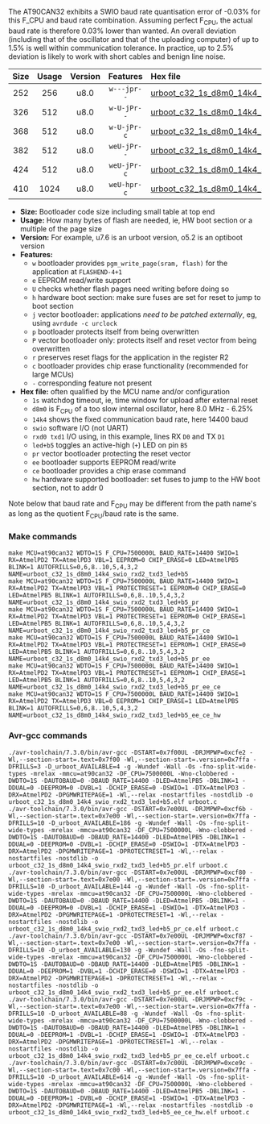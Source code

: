 The AT90CAN32 exhibits a SWIO baud rate quantisation error of -0.03% for this F_CPU and baud rate combination. Assuming perfect F<sub>CPU</sub>, the actual baud rate is therefore 0.03% lower than wanted. An overall deviation (including that of the oscillator and that of the uploading computer) of up to 1.5% is well within communication tolerance. In practice, up to 2.5% deviation is likely to work with short cables and benign line noise.

|Size|Usage|Version|Features|Hex file|
|:-:|:-:|:-:|:-:|:--|
|252|256|u8.0|`w---jpr--`|[urboot_c32_1s_d8m0_14k4_swio_rxd2_txd3_led+b5.hex](https://raw.githubusercontent.com/stefanrueger/urboot.hex/main/mcus/at90can32/watchdog_1_s/internal_oscillator_d-6.25%25/%2B8m000000_hz/%2B%2B14k4_baud/uart1_rxd2_txd3/led%2Bb5/urboot_c32_1s_d8m0_14k4_swio_rxd2_txd3_led%2Bb5.hex)|
|326|512|u8.0|`w-U-jPr--`|[urboot_c32_1s_d8m0_14k4_swio_rxd2_txd3_led+b5_pr.hex](https://raw.githubusercontent.com/stefanrueger/urboot.hex/main/mcus/at90can32/watchdog_1_s/internal_oscillator_d-6.25%25/%2B8m000000_hz/%2B%2B14k4_baud/uart1_rxd2_txd3/led%2Bb5/urboot_c32_1s_d8m0_14k4_swio_rxd2_txd3_led%2Bb5_pr.hex)|
|368|512|u8.0|`w-U-jPr-c`|[urboot_c32_1s_d8m0_14k4_swio_rxd2_txd3_led+b5_pr_ce.hex](https://raw.githubusercontent.com/stefanrueger/urboot.hex/main/mcus/at90can32/watchdog_1_s/internal_oscillator_d-6.25%25/%2B8m000000_hz/%2B%2B14k4_baud/uart1_rxd2_txd3/led%2Bb5/urboot_c32_1s_d8m0_14k4_swio_rxd2_txd3_led%2Bb5_pr_ce.hex)|
|382|512|u8.0|`weU-jPr--`|[urboot_c32_1s_d8m0_14k4_swio_rxd2_txd3_led+b5_pr_ee.hex](https://raw.githubusercontent.com/stefanrueger/urboot.hex/main/mcus/at90can32/watchdog_1_s/internal_oscillator_d-6.25%25/%2B8m000000_hz/%2B%2B14k4_baud/uart1_rxd2_txd3/led%2Bb5/urboot_c32_1s_d8m0_14k4_swio_rxd2_txd3_led%2Bb5_pr_ee.hex)|
|424|512|u8.0|`weU-jPr-c`|[urboot_c32_1s_d8m0_14k4_swio_rxd2_txd3_led+b5_pr_ee_ce.hex](https://raw.githubusercontent.com/stefanrueger/urboot.hex/main/mcus/at90can32/watchdog_1_s/internal_oscillator_d-6.25%25/%2B8m000000_hz/%2B%2B14k4_baud/uart1_rxd2_txd3/led%2Bb5/urboot_c32_1s_d8m0_14k4_swio_rxd2_txd3_led%2Bb5_pr_ee_ce.hex)|
|410|1024|u8.0|`weU-hpr-c`|[urboot_c32_1s_d8m0_14k4_swio_rxd2_txd3_led+b5_ee_ce_hw.hex](https://raw.githubusercontent.com/stefanrueger/urboot.hex/main/mcus/at90can32/watchdog_1_s/internal_oscillator_d-6.25%25/%2B8m000000_hz/%2B%2B14k4_baud/uart1_rxd2_txd3/led%2Bb5/urboot_c32_1s_d8m0_14k4_swio_rxd2_txd3_led%2Bb5_ee_ce_hw.hex)|

- **Size:** Bootloader code size including small table at top end
- **Usage:** How many bytes of flash are needed, ie, HW boot section or a multiple of the page size
- **Version:** For example, u7.6 is an urboot version, o5.2 is an optiboot version
- **Features:**
  + `w` bootloader provides `pgm_write_page(sram, flash)` for the application at `FLASHEND-4+1`
  + `e` EEPROM read/write support
  + `U` checks whether flash pages need writing before doing so
  + `h` hardware boot section: make sure fuses are set for reset to jump to boot section
  + `j` vector bootloader: applications *need to be patched externally*, eg, using `avrdude -c urclock`
  + `p` bootloader protects itself from being overwritten
  + `P` vector bootloader only: protects itself and reset vector from being overwritten
  + `r` preserves reset flags for the application in the register R2
  + `c` bootloader provides chip erase functionality (recommended for large MCUs)
  + `-` corresponding feature not present
- **Hex file:** often qualified by the MCU name and/or configuration
  + `1s` watchdog timeout, ie, time window for upload after external reset
  + `d8m0` is F<sub>CPU</sub> of a too slow internal oscillator, here 8.0 MHz - 6.25%
  + `14k4` shows the fixed communication baud rate, here 14400 baud
  + `swio` software I/O (not UART)
  + `rxd0 txd1` I/O using, in this example, lines RX `D0` and TX `D1`
  + `led+b5` toggles an active-high (`+`) LED on pin `B5`
  + `pr` vector bootloader protecting the reset vector
  + `ee` bootloader supports EEPROM read/write
  + `ce` bootloader provides a chip erase command
  + `hw` hardware supported bootloader: set fuses to jump to the HW boot section, not to addr 0


Note below that baud rate and F<sub>CPU</sub> may be different from the path name's as long as the quotient F<sub>CPU</sub>/baud rate is the same.

### Make commands
```
make MCU=at90can32 WDTO=1S F_CPU=7500000L BAUD_RATE=14400 SWIO=1 RX=AtmelPD2 TX=AtmelPD3 VBL=1 EEPROM=0 CHIP_ERASE=0 LED=AtmelPB5 BLINK=1 AUTOFRILLS=0,6,8..10,5,4,3,2 NAME=urboot_c32_1s_d8m0_14k4_swio_rxd2_txd3_led+b5
make MCU=at90can32 WDTO=1S F_CPU=7500000L BAUD_RATE=14400 SWIO=1 RX=AtmelPD2 TX=AtmelPD3 VBL=1 PROTECTRESET=1 EEPROM=0 CHIP_ERASE=0 LED=AtmelPB5 BLINK=1 AUTOFRILLS=0,6,8..10,5,4,3,2 NAME=urboot_c32_1s_d8m0_14k4_swio_rxd2_txd3_led+b5_pr
make MCU=at90can32 WDTO=1S F_CPU=7500000L BAUD_RATE=14400 SWIO=1 RX=AtmelPD2 TX=AtmelPD3 VBL=1 PROTECTRESET=1 EEPROM=0 CHIP_ERASE=1 LED=AtmelPB5 BLINK=1 AUTOFRILLS=0,6,8..10,5,4,3,2 NAME=urboot_c32_1s_d8m0_14k4_swio_rxd2_txd3_led+b5_pr_ce
make MCU=at90can32 WDTO=1S F_CPU=7500000L BAUD_RATE=14400 SWIO=1 RX=AtmelPD2 TX=AtmelPD3 VBL=1 PROTECTRESET=1 EEPROM=1 CHIP_ERASE=0 LED=AtmelPB5 BLINK=1 AUTOFRILLS=0,6,8..10,5,4,3,2 NAME=urboot_c32_1s_d8m0_14k4_swio_rxd2_txd3_led+b5_pr_ee
make MCU=at90can32 WDTO=1S F_CPU=7500000L BAUD_RATE=14400 SWIO=1 RX=AtmelPD2 TX=AtmelPD3 VBL=1 PROTECTRESET=1 EEPROM=1 CHIP_ERASE=1 LED=AtmelPB5 BLINK=1 AUTOFRILLS=0,6,8..10,5,4,3,2 NAME=urboot_c32_1s_d8m0_14k4_swio_rxd2_txd3_led+b5_pr_ee_ce
make MCU=at90can32 WDTO=1S F_CPU=7500000L BAUD_RATE=14400 SWIO=1 RX=AtmelPD2 TX=AtmelPD3 VBL=0 EEPROM=1 CHIP_ERASE=1 LED=AtmelPB5 BLINK=1 AUTOFRILLS=0,6,8..10,5,4,3,2 NAME=urboot_c32_1s_d8m0_14k4_swio_rxd2_txd3_led+b5_ee_ce_hw
```

### Avr-gcc commands
```
./avr-toolchain/7.3.0/bin/avr-gcc -DSTART=0x7f00UL -DRJMPWP=0xcfe2 -Wl,--section-start=.text=0x7f00 -Wl,--section-start=.version=0x7ffa -DFRILLS=3 -D_urboot_AVAILABLE=4 -g -Wundef -Wall -Os -fno-split-wide-types -mrelax -mmcu=at90can32 -DF_CPU=7500000L -Wno-clobbered -DWDTO=1S -DAUTOBAUD=0 -DBAUD_RATE=14400 -DLED=AtmelPB5 -DBLINK=1 -DDUAL=0 -DEEPROM=0 -DVBL=1 -DCHIP_ERASE=0 -DSWIO=1 -DTX=AtmelPD3 -DRX=AtmelPD2 -DPGMWRITEPAGE=1 -Wl,--relax -nostartfiles -nostdlib -o urboot_c32_1s_d8m0_14k4_swio_rxd2_txd3_led+b5.elf urboot.c
./avr-toolchain/7.3.0/bin/avr-gcc -DSTART=0x7e00UL -DRJMPWP=0xcf6b -Wl,--section-start=.text=0x7e00 -Wl,--section-start=.version=0x7ffa -DFRILLS=10 -D_urboot_AVAILABLE=186 -g -Wundef -Wall -Os -fno-split-wide-types -mrelax -mmcu=at90can32 -DF_CPU=7500000L -Wno-clobbered -DWDTO=1S -DAUTOBAUD=0 -DBAUD_RATE=14400 -DLED=AtmelPB5 -DBLINK=1 -DDUAL=0 -DEEPROM=0 -DVBL=1 -DCHIP_ERASE=0 -DSWIO=1 -DTX=AtmelPD3 -DRX=AtmelPD2 -DPGMWRITEPAGE=1 -DPROTECTRESET=1 -Wl,--relax -nostartfiles -nostdlib -o urboot_c32_1s_d8m0_14k4_swio_rxd2_txd3_led+b5_pr.elf urboot.c
./avr-toolchain/7.3.0/bin/avr-gcc -DSTART=0x7e00UL -DRJMPWP=0xcf80 -Wl,--section-start=.text=0x7e00 -Wl,--section-start=.version=0x7ffa -DFRILLS=10 -D_urboot_AVAILABLE=144 -g -Wundef -Wall -Os -fno-split-wide-types -mrelax -mmcu=at90can32 -DF_CPU=7500000L -Wno-clobbered -DWDTO=1S -DAUTOBAUD=0 -DBAUD_RATE=14400 -DLED=AtmelPB5 -DBLINK=1 -DDUAL=0 -DEEPROM=0 -DVBL=1 -DCHIP_ERASE=1 -DSWIO=1 -DTX=AtmelPD3 -DRX=AtmelPD2 -DPGMWRITEPAGE=1 -DPROTECTRESET=1 -Wl,--relax -nostartfiles -nostdlib -o urboot_c32_1s_d8m0_14k4_swio_rxd2_txd3_led+b5_pr_ce.elf urboot.c
./avr-toolchain/7.3.0/bin/avr-gcc -DSTART=0x7e00UL -DRJMPWP=0xcf87 -Wl,--section-start=.text=0x7e00 -Wl,--section-start=.version=0x7ffa -DFRILLS=10 -D_urboot_AVAILABLE=130 -g -Wundef -Wall -Os -fno-split-wide-types -mrelax -mmcu=at90can32 -DF_CPU=7500000L -Wno-clobbered -DWDTO=1S -DAUTOBAUD=0 -DBAUD_RATE=14400 -DLED=AtmelPB5 -DBLINK=1 -DDUAL=0 -DEEPROM=1 -DVBL=1 -DCHIP_ERASE=0 -DSWIO=1 -DTX=AtmelPD3 -DRX=AtmelPD2 -DPGMWRITEPAGE=1 -DPROTECTRESET=1 -Wl,--relax -nostartfiles -nostdlib -o urboot_c32_1s_d8m0_14k4_swio_rxd2_txd3_led+b5_pr_ee.elf urboot.c
./avr-toolchain/7.3.0/bin/avr-gcc -DSTART=0x7e00UL -DRJMPWP=0xcf9c -Wl,--section-start=.text=0x7e00 -Wl,--section-start=.version=0x7ffa -DFRILLS=10 -D_urboot_AVAILABLE=88 -g -Wundef -Wall -Os -fno-split-wide-types -mrelax -mmcu=at90can32 -DF_CPU=7500000L -Wno-clobbered -DWDTO=1S -DAUTOBAUD=0 -DBAUD_RATE=14400 -DLED=AtmelPB5 -DBLINK=1 -DDUAL=0 -DEEPROM=1 -DVBL=1 -DCHIP_ERASE=1 -DSWIO=1 -DTX=AtmelPD3 -DRX=AtmelPD2 -DPGMWRITEPAGE=1 -DPROTECTRESET=1 -Wl,--relax -nostartfiles -nostdlib -o urboot_c32_1s_d8m0_14k4_swio_rxd2_txd3_led+b5_pr_ee_ce.elf urboot.c
./avr-toolchain/7.3.0/bin/avr-gcc -DSTART=0x7c00UL -DRJMPWP=0xce9c -Wl,--section-start=.text=0x7c00 -Wl,--section-start=.version=0x7ffa -DFRILLS=10 -D_urboot_AVAILABLE=614 -g -Wundef -Wall -Os -fno-split-wide-types -mrelax -mmcu=at90can32 -DF_CPU=7500000L -Wno-clobbered -DWDTO=1S -DAUTOBAUD=0 -DBAUD_RATE=14400 -DLED=AtmelPB5 -DBLINK=1 -DDUAL=0 -DEEPROM=1 -DVBL=0 -DCHIP_ERASE=1 -DSWIO=1 -DTX=AtmelPD3 -DRX=AtmelPD2 -DPGMWRITEPAGE=1 -Wl,--relax -nostartfiles -nostdlib -o urboot_c32_1s_d8m0_14k4_swio_rxd2_txd3_led+b5_ee_ce_hw.elf urboot.c
```

